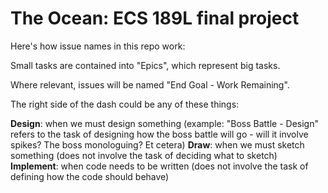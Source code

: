# The Ocean: ECS 189L final project
Here's how issue names in this repo work:

Small tasks are contained into "Epics", which represent big tasks.

Where relevant, issues will be named "End Goal - Work Remaining".

The right side of the dash could be any of these things:

**Design**: when we must design something (example: "Boss Battle - Design" refers to the task of designing how the boss battle will go - will it involve spikes? The boss monologuing? Et cetera)
**Draw**: when we must sketch something (does not involve the task of deciding what to sketch)
**Implement**: when code needs to be written (does not involve the task of defining how the code should behave)

